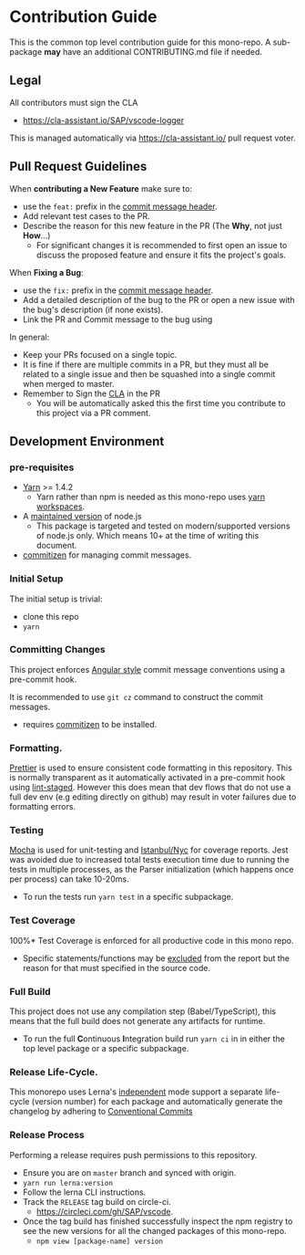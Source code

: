 # Contribution Guide

This is the common top level contribution guide for this mono-repo.
A sub-package **may** have an additional CONTRIBUTING.md file if needed.

## Legal

All contributors must sign the CLA

- https://cla-assistant.io/SAP/vscode-logger

This is managed automatically via https://cla-assistant.io/ pull request voter.

## Pull Request Guidelines

When **contributing a New Feature** make sure to:

- use the `feat:` prefix in the [commit message header](#committing-changes).
- Add relevant test cases to the PR.
- Describe the reason for this new feature in the PR (The **Why**, not just **How**...)
  - For significant changes it is recommended to first open an issue to discuss the proposed feature
    and ensure it fits the project's goals.

When **Fixing a Bug**:

- use the `fix:` prefix in the [commit message header](#committing-changes).
- Add a detailed description of the bug to the PR or open a new issue with the bug's description (if none exists).
- Link the PR and Commit message to the bug using

In general:

- Keep your PRs focused on a single topic.
- It is fine if there are multiple commits in a PR, but they must all be related to a single issue
  and then be squashed into a single commit when merged to master.
- Remember to Sign the [CLA](#legal) in the PR
  - You will be automatically asked this the first time you contribute to this project via a PR comment.

## Development Environment

### pre-requisites

- [Yarn](https://yarnpkg.com/lang/en/docs/install/) >= 1.4.2
  - Yarn rather than npm is needed as this mono-repo uses [yarn workspaces](https://yarnpkg.com/lang/en/docs/workspaces/).
- A [maintained version](https://nodejs.org/en/about/releases/) of node.js
  - This package is targeted and tested on modern/supported versions of node.js only.
    Which means 10+ at the time of writing this document.
- [commitizen](https://github.com/commitizen/cz-cli#installing-the-command-line-tool) for managing commit messages.

### Initial Setup

The initial setup is trivial:

- clone this repo
- `yarn`

### Committing Changes

This project enforces [Angular style](https://github.com/angular/angular/blob/master/CONTRIBUTING.md#commit) commit message conventions
using a pre-commit hook.

It is recommended to use `git cz` command to construct the commit messages.

- requires [commitizen](https://github.com/commitizen/cz-cli#installing-the-command-line-tool) to be installed.

### Formatting.

[Prettier](https://prettier.io/) is used to ensure consistent code formatting in this repository.
This is normally transparent as it automatically activated in a pre-commit hook using [lint-staged](https://github.com/okonet/lint-staged).
However this does mean that dev flows that do not use a full dev env (e.g editing directly on github)
may result in voter failures due to formatting errors.

### Testing

[Mocha][mocha] is used for unit-testing and [Istanbul/Nyc][istanbul] for coverage reports.
Jest was avoided due to increased total tests execution time due to running the tests in multiple processes,
as the Parser initialization (which happens once per process) can take 10-20ms.

[mocha]: https://mochajs.org/
[istanbul]: https://istanbul.js.org/

- To run the tests run `yarn test` in a specific subpackage.

### Test Coverage

100%\* Test Coverage is enforced for all productive code in this mono repo.

- Specific statements/functions may be [excluded][ignore_coverage] from the report but the reason for that must
  specified in the source code.

[ignore_coverage]: https://github.com/gotwarlost/istanbul/blob/master/ignoring-code-for-coverage.md

### Full Build

This project does not use any compilation step (Babel/TypeScript), this means that the full build
does not generate any artifacts for runtime.

- To run the full **C**ontinuous **I**ntegration build run `yarn ci` in in either the top level package or a specific subpackage.

### Release Life-Cycle.

This monorepo uses Lerna's [independent][lerna-mode] mode support a separate life-cycle (version number)
for each package and automatically generate the changelog by adhering to [Conventional Commits][cc]

[lerna-mode]: https://github.com/lerna/lerna#independent-mode
[cc]: https://www.conventionalcommits.org/en/v1.0.0/

### Release Process

Performing a release requires push permissions to this repository.

- Ensure you are on `master` branch and synced with origin.
- `yarn run lerna:version`
- Follow the lerna CLI instructions.
- Track the `RELEASE` tag build on circle-ci.
  - https://circleci.com/gh/SAP/vscode.
- Once the tag build has finished successfully inspect the npm registry to see the new versions
  for all the changed packages of this mono-repo.
  - `npm view [package-name] version`
